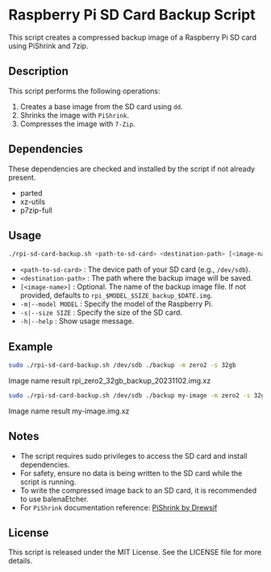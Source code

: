 # Raspberry Pi SD Card Backup Script

This script creates a compressed backup image of a Raspberry Pi SD card using PiShrink and 7zip.

## Description

This script performs the following operations:
1. Creates a base image from the SD card using `dd`.
2. Shrinks the image with `PiShrink`.
3. Compresses the image with `7-Zip`.

## Dependencies

These dependencies are checked and installed by the script if not already present.

- parted
- xz-utils
- p7zip-full

## Usage

```bash
./rpi-sd-card-backup.sh <path-to-sd-card> <destination-path> [<image-name>] [-h|--help] <-m|--model MODEL> <-s|--size SIZE>
```

- `<path-to-sd-card>`	: The device path of your SD card (e.g., `/dev/sdb`).
- `<destination-path>`	: The path where the backup image will be saved.
- `[<image-name>]`		: Optional. The name of the backup image file. If not provided, defaults to `rpi_$MODEL_$SIZE_backup_$DATE.img`.
- `-m|--model MODEL`	: Specify the model of the Raspberry Pi.
- `-s|--size SIZE`		: Specify the size of the SD card.
- `-h|--help`			: Show usage message.

## Example

```bash
sudo ./rpi-sd-card-backup.sh /dev/sdb ./backup -m zero2 -s 32gb
```
Image name result rpi_zero2_32gb_backup_20231102.img.xz

```bash
sudo ./rpi-sd-card-backup.sh /dev/sdb ./backup my-image -m zero2 -s 32gb
```
Image name result my-image.img.xz

## Notes

- The script requires sudo privileges to access the SD card and install dependencies.
- For safety, ensure no data is being written to the SD card while the script is running.
- To write the compressed image back to an SD card, it is recommended to use balenaEtcher.
- For `PiShrink` documentation reference: [PiShrink by Drewsif](https://github.com/Drewsif/PiShrink)

## License

This script is released under the MIT License. See the LICENSE file for more details.
